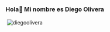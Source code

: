 ### Hola👋 Mi nombre es Diego Olivera

<!--
**diegoolivera/diegoolivera** is a ✨ _special_ ✨ repository because its `README.md` (this file) appears on your GitHub profile.

Here are some ideas to get you started:

- 📚 Estudiante de Ingenieria en sistemas y Desarollo web
- 📫 Contactate a traves de mi email: diegooliverautn@gmail.com
- ⚡ Podes ver algunos de mis Proyectos en los que estoy Trabajando
-->


<p>&nbsp;<img align="center" src="https://github-readme-stats.vercel.app/api?username=diegoolivera&show_icons=true&theme=dark" alt="diegoolivera" /></p>
